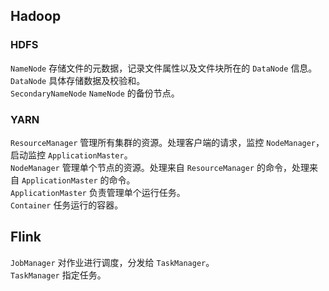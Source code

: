 ## Hadoop
### HDFS
`NameNode` 存储文件的元数据，记录文件属性以及文件块所在的 `DataNode` 信息。  
`DataNode` 具体存储数据及校验和。  
`SecondaryNameNode` `NameNode` 的备份节点。  
### YARN
`ResourceManager` 管理所有集群的资源。处理客户端的请求，监控 `NodeManager`，启动监控 `ApplicationMaster`。  
`NodeManager` 管理单个节点的资源。处理来自 `ResourceManager` 的命令，处理来自 `ApplicationMaster` 的命令。  
`ApplicationMaster` 负责管理单个运行任务。    
`Container` 任务运行的容器。  

## Flink
`JobManager` 对作业进行调度，分发给 `TaskManager`。  
`TaskManager` 指定任务。